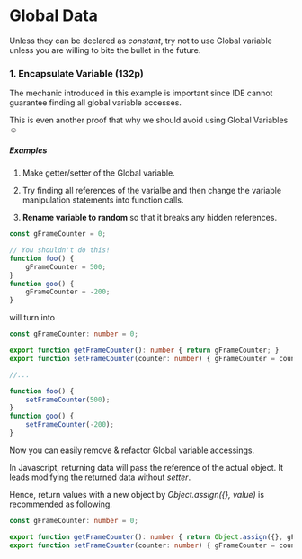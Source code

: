 # Global Data

Unless they can be declared as *constant*, try not to use Global variable unless you are willing to bite the bullet in the future.

### 1. Encapsulate Variable (132p) ###

The mechanic introduced in this example is important since IDE cannot guarantee finding all global variable accesses.

This is even another proof that why we should avoid using Global Variables ☺️

##### Examples

1. Make getter/setter of the Global variable.

2. Try finding all references of the varialbe and then change the variable manipulation statements into function calls.

3. **Rename variable to random** so that it breaks any hidden references.

```ts
const gFrameCounter = 0;

// You shouldn't do this!
function foo() {
    gFrameCounter = 500;
}
function goo() {
    gFrameCounter = -200;
}
```

will turn into 

```ts
const gFrameCounter: number = 0;

export function getFrameCounter(): number { return gFrameCounter; }
export function setFrameCounter(counter: number) { gFrameCounter = counter; }

//...

function foo() {
    setFrameCounter(500);
}
function goo() {
    setFrameCounter(-200);
}
```

Now you can easily remove & refactor Global variable accessings. 

In Javascript, returning data will pass the reference of the actual object. It leads modifying the returned data without *setter*.

Hence, return values with a new object by *Object.assign({}, value)* is recommended as following.

```ts
const gFrameCounter: number = 0;

export function getFrameCounter(): number { return Object.assign({}, gFrameCounter); }
export function setFrameCounter(counter: number) { gFrameCounter = counter; }
```